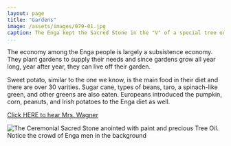 ```yaml
---
layout: page
title: "Gardens"
image: /assets/images/079-01.jpg
caption: The Enga kept the Sacred Stone in the "V" of a special tree on Ceremonial grounds. Women and children are not allowed anywhere on or near the grounds
...
```




The economy among the Enga people is largely a subsistence economy.
They plant gardens to supply their needs and since gardens grow all year
long, year after year, they can live off their garden.

Sweet potato, similar to the one we know, is the main food in their diet
and there are over 30 varities. Sugar cane, types of beans, taro,
a spinach-like green, and other greens are also eaten. Europeans
introduced the pumpkin, corn, peanuts, and Irish potatoes to the Enga
diet as well.

[Click HERE to hear Mrs. Wagner](audio/078-001.mp3)


![The Ceremonial Sacred Stone anointed with paint and precious Tree Oil. Notice the crowd of Enga men in the background](/assets/images/079-02.jpg)

